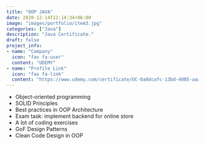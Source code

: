 ```yaml
---
title: "OOP JAVA"
date: 2020-12-14T12:14:34+06:00
image: "images/portfolio/item3.jpg"
categories: ["Java"]
description: "Java Certificate."
draft: false
project_info:
- name: "Company"
  icon: "fas fa-user"
  content: "UDEMY"
- name: "Profile Link"
  icon: "fas fa-link"
  content: "https://www.udemy.com/certificate/UC-0a0dcafc-13bd-4005-aaa9-60f05d7dd14a/"
---
```


- Object-oriented programming
- SOLID Principles
- Best practices in OOP Architecture
- Exam task: implement backend for online store
- A lot of coding exercises
- GoF Design Patterns
- Clean Code Design in OOP